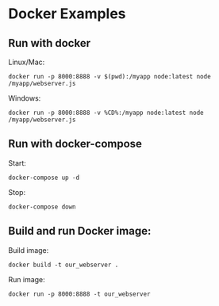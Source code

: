 # Docker Examples

## Run with docker

Linux/Mac:
```
docker run -p 8000:8888 -v $(pwd):/myapp node:latest node /myapp/webserver.js
```

Windows:
```
docker run -p 8000:8888 -v %CD%:/myapp node:latest node /myapp/webserver.js
```

## Run with docker-compose

Start:
```
docker-compose up -d
```

Stop:
```
docker-compose down
```

## Build and run Docker image:

Build image:
```
docker build -t our_webserver .
```

Run image:
```
docker run -p 8000:8888 -t our_webserver
```
